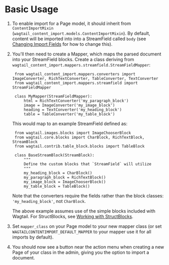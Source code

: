 # Basic Usage

1. To enable import for a Page model, it should inherit from `ContentImportMixin`
(`wagtail_content_import.models.ContentImportMixin`). By default, content will be imported into into a StreamField called `body`
(see [Changing Import Fields](changing_import_fields.md) for how to change this).

2. You'll then need to create a Mapper, which maps the parsed document into your StreamField blocks. Create a class deriving from `wagtail_content_import.mappers.streamfield.StreamFieldMapper`:

        from wagtail_content_import.mappers.converters import ImageConverter, RichTextConverter, TableConverter, TextConverter
        from wagtail_content_import.mappers.streamfield import StreamFieldMapper

        class MyMapper(StreamFieldMapper):
            html = RichTextConverter('my_paragraph_block')
            image = ImageConverter('my_image_block')
            heading = TextConverter('my_heading_block')
            table = TableConverter('my_table_block')

      This would map to an example StreamField defined as:

        from wagtail.images.blocks import ImageChooserBlock
        from wagtail.core.blocks import CharBlock, RichTextBlock, StreamBlock
        from wagtail.contrib.table_block.blocks import TableBlock

        class BaseStreamBlock(StreamBlock):
            """
            Define the custom blocks that `StreamField` will utilize
            """
            my_heading_block = CharBlock()
            my_paragraph_block = RichTextBlock()
            my_image_block = ImageChooserBlock()
            my_table_block = TableBlock()

      Note that the converters require the fields rather than the block classes: `'my_heading_block'`, not `CharBlock`.

      The above example assumes use of the simple blocks included with Wagtail. For StructBlocks, see [Working with StructBlocks](structblocks.md).

3. Set `mapper_class` on your Page model to your new mapper class (or set `WAGTAILCONTENTIMPORT_DEFAULT_MAPPER` to your mapper use it for all imports by default).

4. You should now see a button near the action menu when creating a new Page of your class in the admin, giving you the option to import a document.
